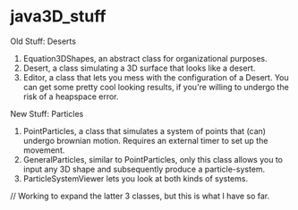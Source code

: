 # java3D_stuff

Old Stuff: Deserts
1. Equation3DShapes, an abstract class for organizational purposes.
2. Desert, a class simulating a 3D surface that looks like a desert.
3. Editor, a class that lets you mess with the configuration of a Desert. You can get some pretty cool looking results, 
if you're willing to undergo the risk of a heapspace error.

New Stuff: Particles
1. PointParticles, a class that simulates a system of points that (can) undergo brownian motion. 
Requires an external timer to set up the movement.
2. GeneralParticles, similar to PointParticles, only this class allows you to input any 3D shape and subsequently produce a particle-system.
3. ParticleSystemViewer lets you look at both kinds of systems.

// Working to expand the latter 3 classes, but this is what I have so far.
